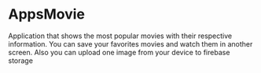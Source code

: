 # AppsMovie
Application that shows the most popular movies with their respective information.
You can save your favorites movies and watch them in another screen.
Also you can upload one image from your device to firebase storage
